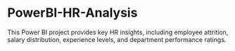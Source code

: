 # PowerBI-HR-Analysis
This Power BI project provides key HR insights, including employee attrition, salary distribution, experience levels, and department performance ratings. 
